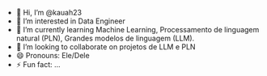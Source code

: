 - 👋 Hi, I’m @kauah23
- 👀 I’m interested in Data Engineer
- 🌱 I’m currently learning Machine Learning, Processamento de linguagem natural (PLN), Grandes modelos de linguagem (LLM).
- 💞️ I’m looking to collaborate on projetos de LLM e PLN
- 😄 Pronouns: Ele/Dele
- ⚡ Fun fact: ...

<!---
kauah23/kauah23 is a ✨ special ✨ repository because its `README.md` (this file) appears on your GitHub profile.
You can click the Preview link to take a look at your changes.
--->
